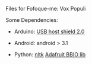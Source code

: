 Files for Fofoque-me: Vox Populi

Some Dependencies:
- Arduino:
  [USB host shield 2.0](https://github.com/felis/USB_Host_Shield_2.0)

- Android:
  android > 3.1

- Python:
  [nltk](http://www.nltk.org/)
  [Adafruit BBIO lib](https://learn.adafruit.com/setting-up-io-python-library-on-beaglebone-black/installation)
